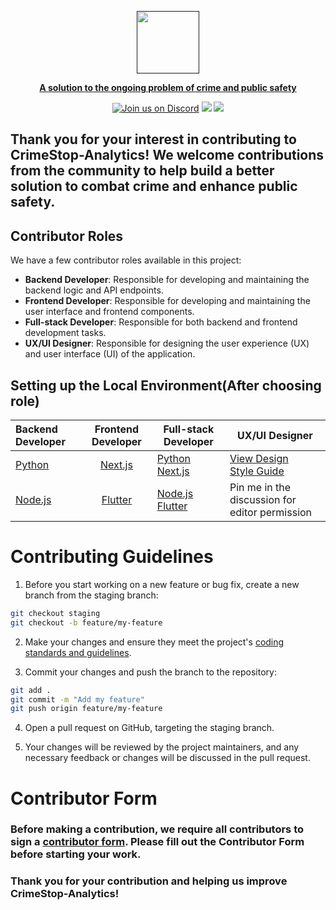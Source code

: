   <a href=""><p align="center">
<img height=100 src="https://github.com/GarretTomlin/CrimeStop-Analytics/blob/staging/docs/logo.png"/>
<p align="center">
  <strong>A solution to the ongoing problem of crime and public safety</strong>
</p>
  <p align="center">
  <a href="https://discord.gg/QCGtwgnj"><img alt="Join us on Discord" src="https://img.shields.io/discord/1087405055403106344?color=AA0000&logo=discord&logoColor=white"></a>
<img src="https://img.shields.io/github/license/garrettomlin/crimeStop-Analytics?color=AA0000&logoColor=5B5B5B">
<img src="https://img.shields.io/github/contributors/garrettomlin/CrimeStop-Analytics?color=AA0000">

</p>

## Thank you for your interest in contributing to CrimeStop-Analytics! We welcome contributions from the community to help  build a better solution  to combat crime and enhance public safety.



## Contributor Roles

We have a few contributor roles available in this project:

- **Backend Developer**: Responsible for developing and maintaining the backend logic and API endpoints.
- **Frontend Developer**: Responsible for developing and maintaining the user interface and frontend components.
- **Full-stack Developer**: Responsible for both backend and frontend development tasks.
- **UX/UI Designer**: Responsible for designing the user experience (UX) and user interface (UI) of the application.

## Setting up the Local Environment(After choosing role)



| Backend Developer   | Frontend Developer  | Full-stack Developer | UX/UI Designer                              |
| :------------------ | :-----------------: | ------------------- | ------------------------------------------- |
| [Python](VisaVault) | [Next.js](web)      | [Python](VisaVault)<br>[Next.js](web)   | [View Design](https://www.figma.com/file/Rhi0lFiDccEj7WiaDU0oRl/CRA-DESIGN?type=design&node-id=0%3A1&t=oIXZ2JmcphM7bhbg-1)<br>[Style Guide](https://www.figma.com/file/Rhi0lFiDccEj7WiaDU0oRl/CRA-DESIGN?type=design&node-id=10-7&t=WszJX7dyBMenoBpR-0) |
| [Node.js](backend)  | [Flutter](cra_frontend) | [Node.js](backend)<br>[Flutter](cra_frontend)  | Pin me in the discussion for editor permission |



# Contributing Guidelines

 1. Before you start working on a new feature or bug fix, create a new branch from the staging branch:

```bash
git checkout staging
git checkout -b feature/my-feature

```

2. Make your changes and ensure they meet the project's [coding standards and guidelines](https://github.com/GarretTomlin/CrimeStop-Analytics/wiki/Coding-Standards).

3. Commit your changes and push the branch to the repository:

```bash
git add .
git commit -m "Add my feature"
git push origin feature/my-feature

```
4. Open a pull request on GitHub, targeting the staging branch.
 
 5. Your changes will be reviewed by the project maintainers, and any necessary feedback or changes will be discussed in the pull request.

# Contributor Form

### Before making a contribution, we require all contributors to sign a [contributor form](https://gist.github.com/GarretTomlin/96d2c4094201184c2022f0a84bfc4ffc). Please fill out the Contributor Form before starting your work.

### Thank you for your contribution and helping us improve CrimeStop-Analytics!
